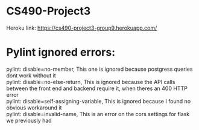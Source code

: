 # CS490-Project3
Heroku link: https://cs490-project3-group9.herokuapp.com/


# Pylint ignored errors:
 pylint: disable=no-member, This one is ignored because postgress queries dont work without it  
 pylint: disable=no-else-return, This is ignored because the API calls between the front end and backend require it, when theres an 400 HTTP error  
 pylint: disable=self-assigning-variable, This is ignored because I found no obvious workaround it  
 pylint: disable=invalid-name, This is an error on the cors settings for flask we previously had  
